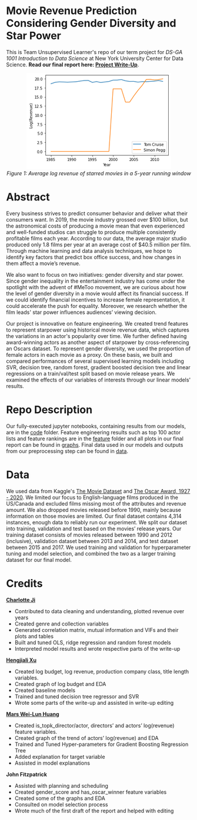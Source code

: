 # Movie Revenue Prediction Considering Gender Diversity and Star Power
This is Team Unsupervised Learner's repo of our term project for *DS-GA 1001 Introduction to Data Science* at New York University Center for Data Science. **Read our final report here: [Project Write-Up](https://github.com/mginabluebox/movie_revenue_prediction/blob/master/Project%20Write-Up.pdf)**. 

<p align="center">
  <img src="https://github.com/mginabluebox/movie_revenue_prediction/blob/master/graphs/actor_log_revenue_over_years.png"><br>
  <i>Figure 1: Average log revenue of starred movies in a 5-year running window</i>
</p>

# Abstract
Every business strives to predict consumer behavior and deliver what their consumers want. In 2019, the movie industry grossed over $100 billion, but the astronomical costs of producing a movie mean that even experienced and well-funded studios can struggle to produce multiple consistently profitable films each year. According to our data, the average major studio produced only 1.8 films per year at an average cost of $40.5 million per film. Through machine learning and data analysis techniques, we hope to identify key factors that predict box office success, and how changes in them affect a movie’s revenue. 

We also want to focus on two initiatives: gender diversity and star power. Since gender inequality in the entertainment industry has come under the spotlight with the advent of #MeToo movement, we are curious about how the level of gender diversity in a movie would affect its financial success. If we could identify financial incentives to increase female representation, it could accelerate the push for equality. Moreover, we research whether the film leads' star power influences audiences’ viewing decision.

Our project is innovative on feature engineering. We created trend features to represent starpower using historical movie revenue data, which captures the variations in an actor's popularity over time. We further defined having award-winning actors as another aspect of starpower by cross-referencing an Oscars dataset. To represent gender diversity, we used the proportion of female actors in each movie as a proxy. On these basis, we built and compared performances of several supervised learning models including SVR, decision tree, random forest, gradient boosted decision tree and linear regressions on a train/val/test split based on movie release years. We examined the effects of our variables of interests through our linear models' results. 

# Repo Description 
Our fully-executed jupyter notebooks, containing results from our models, are in the [code](https://github.com/mginabluebox/movie_revenue_prediction/tree/master/code) folder. Feature engineering results such as top 100 actor lists and feature rankings are in the [feature](https://github.com/mginabluebox/movie_revenue_prediction/tree/master/feature) folder and all plots in our final report can be found in [graphs](https://github.com/mginabluebox/movie_revenue_prediction/tree/master/graphs). Final data used in our models and outputs from our preprocessing step can be found in [data](https://github.com/mginabluebox/movie_revenue_prediction/tree/master/data).

# Data
We used data from Kaggle's [The Movie Dataset](https://www.kaggle.com/rounakbanik/the-movies-dataset) and [The Oscar Award, 1927 - 2020](https://www.kaggle.com/unanimad/the-oscar-award). We limited our focus to English-language films produced in the US/Canada and excluded films missing most of the attributes and revenue amount. We also dropped movies released before 1990, mainly because information on those movies are limited. Our final dataset contains 4,314 instances, enough data to reliably run our experiment. We split our dataset into training, validation and test based on the movies’ release years. Our training dataset consists of movies released between 1990 and 2012 (inclusive), validation dataset between 2013 and 2014, and test dataset between 2015 and 2017. We used training and validation for hyperparameter tuning and model selection, and combined the two as a larger training dataset for our final model. 

# Credits
[**Charlotte Ji**](https://www.github.com/mginabluebox)
- Contributed to data cleaning and understanding, plotted revenue over years
- Created genre and collection variables 
- Generated correlation matrix, mutual information and VIFs and their plots and tables
- Built and tuned OLS, ridge regression and random forest models 
- Interpreted model results and wrote respective parts of the write-up 

[**Hengjiali Xu**](https://www.github.com/HengjialiXu)
- Created log budget, log revenue, production company class, title length variables.
- Created graph of log budget and EDA
- Created baseline models
- Trained and tuned decision tree regressor and SVR 
- Wrote some parts of the write-up and assisted in write-up editing

[**Mars Wei-Lun Huang**](https://github.com/ntu519198)
- Created is_topk_director/actor, directors’ and actors’ log(revenue) feature variables.
- Created graph of the trend of actors’ log(revenue) and EDA
- Trained and Tuned Hyper-parameters for Gradient Boosting Regression Tree
- Added explanation for target variable
- Assisted in model explanations

**John Fitzpatrick**
- Assisted with planning and scheduling
- Created gender_score and has_oscar_winner feature variables
- Created some of the graphs and EDA
- Consulted on model selection process
- Wrote much of the first draft of the report and helped with editing
